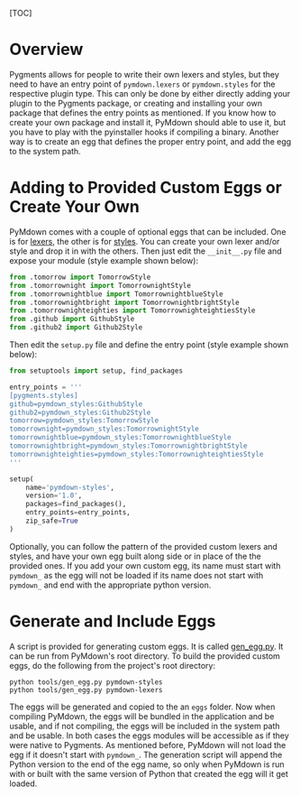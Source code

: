 [TOC]
# Overview
Pygments allows for people to write their own lexers and styles, but they need to have an entry point of `pymdown.lexers` or `pymdown.styles` for the respective plugin type.  This can only be done by either directly adding your plugin to the Pygments package, or creating and installing your own package that defines the entry points as mentioned.  If you know how to create your own package and install it, PyMdown should able to use it, but you have to play with the pyinstaller hooks if compiling a binary.  Another way is to create an egg that defines the proper entry point, and add the egg to the system path.

# Adding to Provided Custom Eggs or Create Your Own
PyMdown comes with a couple of optional eggs that can be included.  One is for [lexers](https://github.com/facelessuser/PyMdown/tree/master/pymdown-lexers), the other is for [styles](https://github.com/facelessuser/PyMdown/tree/master/pymdown-styles).  You can create your own lexer and/or style and drop it in with the others.  Then just edit the `__init__.py` file and expose your module (style example shown below):

```python
from .tomorrow import TomorrowStyle
from .tomorrownight import TomorrownightStyle
from .tomorrownightblue import TomorrownightblueStyle
from .tomorrownightbright import TomorrownightbrightStyle
from .tomorrownighteighties import TomorrownighteightiesStyle
from .github import GithubStyle
from .github2 import Github2Style
```

Then edit the `setup.py` file and define the entry point (style example shown below):

```python
from setuptools import setup, find_packages

entry_points = '''
[pygments.styles]
github=pymdown_styles:GithubStyle
github2=pymdown_styles:Github2Style
tomorrow=pymdown_styles:TomorrowStyle
tomorrownight=pymdown_styles:TomorrownightStyle
tomorrownightblue=pymdown_styles:TomorrownightblueStyle
tomorrownightbright=pymdown_styles:TomorrownightbrightStyle
tomorrownighteighties=pymdown_styles:TomorrownighteightiesStyle
'''

setup(
    name='pymdown-styles',
    version='1.0',
    packages=find_packages(),
    entry_points=entry_points,
    zip_safe=True
)
```

Optionally, you can follow the pattern of the provided custom lexers and styles, and have your own egg built along side or in place of the the provided ones.  If you add your own custom egg, its name must start with `pymdown_` as the egg will not be loaded if its name does not start with `pymdown_` and end with the appropriate python version.

# Generate and Include Eggs
A script is provided for generating custom eggs.  It is called [gen_egg.py](https://github.com/facelessuser/PyMdown/blob/master/tools/gen_egg.py).  It can be run from PyMdown's root directory.  To build the provided custom eggs, do the following from the project's root directory:

```
python tools/gen_egg.py pymdown-styles
python tools/gen_egg.py pymdown-lexers
```

The eggs will be generated and copied to the an `eggs` folder.  Now when compiling PyMdown, the eggs will be bundled in the application and be usable, and if not compiling, the eggs will be included in the system path and be usable.  In both cases the eggs modules will be accessible as if they were native to Pygments.  As mentioned before, PyMdown will not load the egg if it doesn't start with `pymdown_`.  The generation script will append the Python version to the end of the egg name, so only when PyMdown is run with or built with the same version of Python that created the egg will it get loaded.
